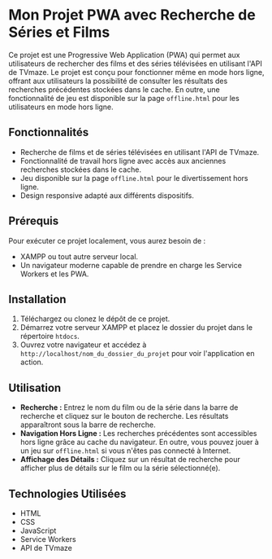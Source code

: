 # Mon Projet PWA avec Recherche de Séries et Films

Ce projet est une Progressive Web Application (PWA) qui permet aux utilisateurs de rechercher des films et des séries télévisées en utilisant l'API de TVmaze. Le projet est conçu pour fonctionner même en mode hors ligne, offrant aux utilisateurs la possibilité de consulter les résultats des recherches précédentes stockées dans le cache. En outre, une fonctionnalité de jeu est disponible sur la page `offline.html` pour les utilisateurs en mode hors ligne.

## Fonctionnalités

- Recherche de films et de séries télévisées en utilisant l'API de TVmaze.
- Fonctionnalité de travail hors ligne avec accès aux anciennes recherches stockées dans le cache.
- Jeu disponible sur la page `offline.html` pour le divertissement hors ligne.
- Design responsive adapté aux différents dispositifs.

## Prérequis

Pour exécuter ce projet localement, vous aurez besoin de :

- XAMPP ou tout autre serveur local.
- Un navigateur moderne capable de prendre en charge les Service Workers et les PWA.

## Installation

1. Téléchargez ou clonez le dépôt de ce projet.
2. Démarrez votre serveur XAMPP et placez le dossier du projet dans le répertoire `htdocs`.
3. Ouvrez votre navigateur et accédez à `http://localhost/nom_du_dossier_du_projet` pour voir l'application en action.

## Utilisation

- **Recherche :** Entrez le nom du film ou de la série dans la barre de recherche et cliquez sur le bouton de recherche. Les résultats apparaîtront sous la barre de recherche.
- **Navigation Hors Ligne :** Les recherches précédentes sont accessibles hors ligne grâce au cache du navigateur. En outre, vous pouvez jouer à un jeu sur `offline.html` si vous n'êtes pas connecté à Internet.
- **Affichage des Détails :** Cliquez sur un résultat de recherche pour afficher plus de détails sur le film ou la série sélectionné(e).

## Technologies Utilisées

- HTML
- CSS
- JavaScript
- Service Workers
- API de TVmaze
